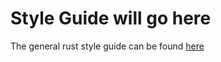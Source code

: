 # Style Guide will go here

The general rust style guide can be found [here](https://doc.rust-lang.org/nightly/style-guide/)